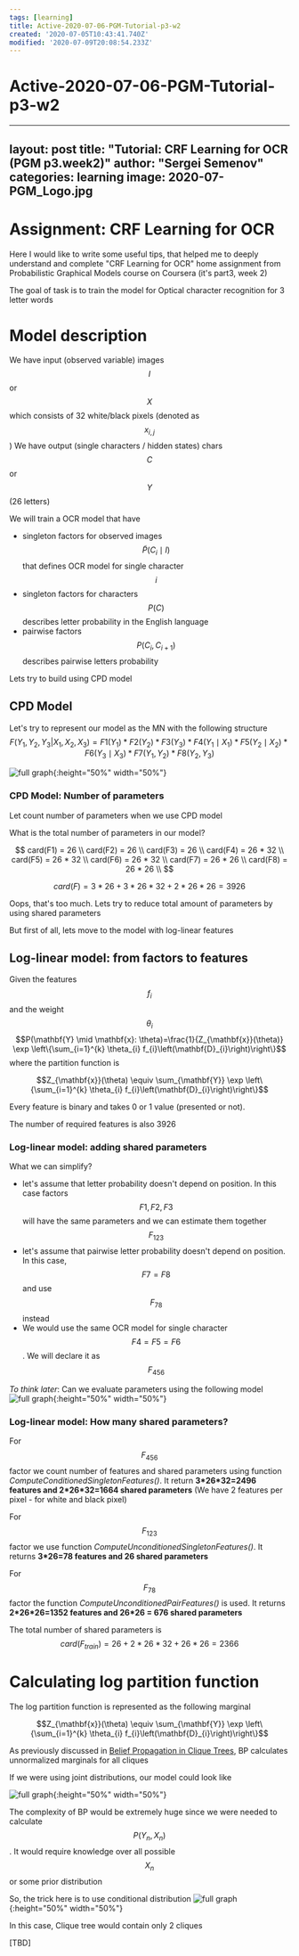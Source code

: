 ```yaml
---
tags: [learning]
title: Active-2020-07-06-PGM-Tutorial-p3-w2
created: '2020-07-05T10:43:41.740Z'
modified: '2020-07-09T20:08:54.233Z'
---
```


# Active-2020-07-06-PGM-Tutorial-p3-w2
---
layout: post
title: "Tutorial: CRF Learning for OCR (PGM p3.week2)"
author: "Sergei Semenov"
categories: learning
image: 2020-07-PGM_Logo.jpg
---
# Assignment: CRF Learning for OCR
Here I would like to write some useful tips, that helped me to deeply understand and complete "CRF Learning for OCR" home assignment from Probabilistic Graphical Models course on Coursera (it's part3, week 2)

The goal of task is to train the model for Optical character recognition for 3 letter words

# Model description

We have input (observed variable) images $$I$$ or $$X$$ which consists of 32 white/black pixels (denoted as $$x_{i,j}$$)
We have output (single characters / hidden states) chars $$C$$ or $$Y$$ (26 letters)

We will train a OCR model that have
* singleton factors for observed images $$\widetilde{P}(C_{i} \mid I)$$ that defines OCR model for single character $$i$$
* singleton factors for characters $$P(C)$$ describes letter probability in the English language
* pairwise factors $$P(C_{i}, C_{i+1})$$ describes pairwise letters probability 

Lets try to build using CPD model
##  CPD Model
Let's try to represent our model as the MN with the following structure
$$
F(Y_1, Y_2, Y_3 | X_1, X_2, X_3) = F1(Y_1) * F2(Y_2) * F3(Y_3) * F4(Y_1 \mid X_1) * F5(Y_2 \mid X_2) * F6(Y_3 \mid X_3) * F7 (Y_1, Y_2)* F8 (Y_2, Y_3)
$$

![full graph](https://simonrus.github.io/about/assets/img/2020-07_PGM_p2_week2_drawing1.inkscape.svg "Graph"){:height="50%" width="50%"}

### CPD Model: Number of parameters 
Let count number of parameters when we use CPD model

What is the total number of parameters in our model?

$$
card(F1) = 26 \\
card(F2) = 26 \\
card(F3) = 26 \\
card(F4) = 26 * 32 \\
card(F5) = 26 * 32 \\
card(F6) = 26 * 32 \\
card(F7) = 26 * 26 \\
card(F8) = 26 * 26 \\
$$

$$card(F) = 3 * 26 + 3 * 26 * 32 + 2 * 26 * 26 = 3926$$

Oops, that's too much. Lets try to reduce total amount of parameters by using shared parameters

But first of all, lets move to the model with log-linear features

## Log-linear model: from factors to features
Given the features $$f_{i}$$ and the weight $$\theta_{i}$$
$$P(\mathbf{Y} \mid \mathbf{x}: \theta)=\frac{1}{Z_{\mathbf{x}}(\theta)} \exp \left\{\sum_{i=1}^{k} \theta_{i} f_{i}\left(\mathbf{D}_{i}\right)\right\}$$
where the partition function is 

$$Z_{\mathbf{x}}(\theta) \equiv \sum_{\mathbf{Y}} \exp \left\{\sum_{i=1}^{k} \theta_{i} f_{i}\left(\mathbf{D}_{i}\right)\right\}$$

Every feature is binary and takes 0 or 1 value (presented or not).

The number of required features is also 3926

### Log-linear model: adding shared parameters

What we can simplify? 
* let's assume that letter probability doesn't depend on position. In this case factors $$F1,F2,F3$$ will have the same parameters and we can estimate them together $$F_{123}$$
* let's assume that pairwise letter probability doesn't depend on position. In this case, $$F7 = F8$$ and use $$F_{78}$$ instead
* We would use the same OCR model for single character $$F4 = F5 = F6$$. We will declare it as $$F_{456}$$ 

*To think later*: Can we evaluate parameters using the following model 
![full graph](https://simonrus.github.io/about/assets/img/2020-07_PGM_p2_week2_drawing2.inkscape.svg "Graph"){:height="50%" width="50%"}

### Log-linear model: How many shared parameters?
For $$F_{456}$$ factor we count number of features and shared parameters using function *ComputeConditionedSingletonFeatures()*. 
It return __3\*26\*32=2496 features and 2\*26\*32=1664 shared parameters__ (We have 2 features per pixel - for white and black pixel)

For $$F_{123}$$ factor we use function *ComputeUnconditionedSingletonFeatures()*. It returns __3\*26=78 features and 26 shared parameters__

For $$F_{78}$$ factor the function *ComputeUnconditionedPairFeatures()* is used. It returns __2\*26\*26=1352 features and 26\*26 = 676 shared parameters__

The total number of shared parameters is $$card(F_{train}) = 26 + 2 * 26 * 32 + 26 * 26 = 2366$$

# Calculating log partition function

The log partition function is represented as the following marginal

$$Z_{\mathbf{x}}(\theta) \equiv \sum_{\mathbf{Y}} \exp \left\{\sum_{i=1}^{k} \theta_{i} f_{i}\left(\mathbf{D}_{i}\right)\right\}$$

As previously discussed in [Belief Propagation in Clique Trees](https://simonrus.github.io/about/learning/PGM-p2-w2-BP-In-CliqueTrees.html), BP calculates unnormalized marginals for all cliques

If we were using joint distributions, our model could look like

![full graph](https://simonrus.github.io/about/assets/img/2020-07_PGM_p2_week2_drawing3.inkscape.svg "Graph"){:height="50%" width="50%"}

The complexity of BP would be extremely huge since we were needed to calculate $$P(Y_n, X_n)$$. It would require knowledge over
all possible $$X_n$$ or some prior distribution


So, the trick here is to use conditional distribution
![full graph](https://simonrus.github.io/about/assets/img/2020-07_PGM_p2_week2_drawing4.inkscape.svg "Graph"){:height="50%" width="50%"}

In this case, Clique tree would contain only 2 cliques

[TBD]









